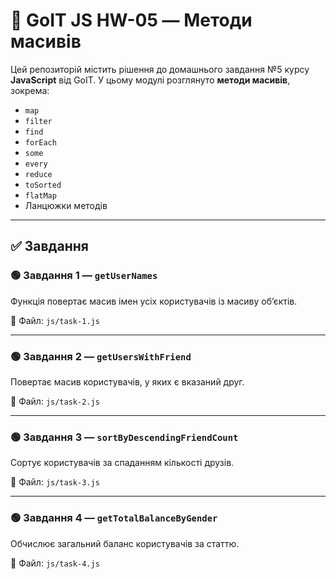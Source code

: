 # 🧠 GoIT JS HW-05 — Методи масивів

Цей репозиторій містить рішення до домашнього завдання №5 курсу **JavaScript** від GoIT. У цьому модулі розглянуто **методи масивів**, зокрема:

- `map`
- `filter`
- `find`
- `forEach`
- `some`
- `every`
- `reduce`
- `toSorted`
- `flatMap`
- Ланцюжки методів

---

## ✅ Завдання

### 🟢 Завдання 1 — `getUserNames`
Функція повертає масив імен усіх користувачів із масиву об’єктів.

📄 Файл: `js/task-1.js`

---

### 🟢 Завдання 2 — `getUsersWithFriend`
Повертає масив користувачів, у яких є вказаний друг.

📄 Файл: `js/task-2.js`

---

### 🟢 Завдання 3 — `sortByDescendingFriendCount`
Сортує користувачів за спаданням кількості друзів.

📄 Файл: `js/task-3.js`

---

### 🟢 Завдання 4 — `getTotalBalanceByGender`
Обчислює загальний баланс користувачів за статтю.

📄 Файл: `js/task-4.js`


